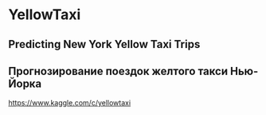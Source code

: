 # YellowTaxi
## Predicting New York Yellow Taxi Trips
## Прогнозирование поездок желтого такси Нью-Йорка
https://www.kaggle.com/c/yellowtaxi
